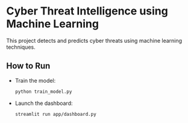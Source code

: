 # Cyber Threat Intelligence using Machine Learning

This project detects and predicts cyber threats using machine learning techniques.

## How to Run

- Train the model:
  ```bash
  python train_model.py
  ```
- Launch the dashboard:
  ```bash
  streamlit run app/dashboard.py
  ```